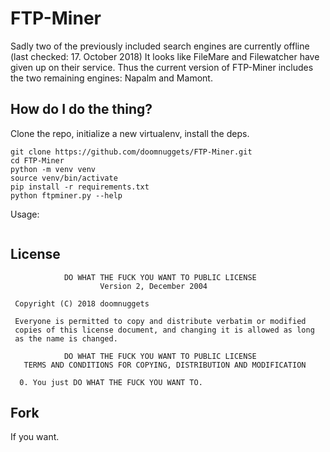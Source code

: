 # FTP-Miner

Sadly two of the previously included search engines are currently offline (last checked: 17. October 2018)
It looks like FileMare and Filewatcher have given up on their service.
Thus the current version of FTP-Miner includes the two remaining engines: Napalm and Mamont.

## How do I do the thing?

Clone the repo, initialize a new virtualenv, install the deps.

```
git clone https://github.com/doomnuggets/FTP-Miner.git
cd FTP-Miner
python -m venv venv
source venv/bin/activate
pip install -r requirements.txt
python ftpminer.py --help
```

Usage:

```

```


## License


```
            DO WHAT THE FUCK YOU WANT TO PUBLIC LICENSE
                    Version 2, December 2004

 Copyright (C) 2018 doomnuggets

 Everyone is permitted to copy and distribute verbatim or modified
 copies of this license document, and changing it is allowed as long
 as the name is changed.

            DO WHAT THE FUCK YOU WANT TO PUBLIC LICENSE
   TERMS AND CONDITIONS FOR COPYING, DISTRIBUTION AND MODIFICATION

  0. You just DO WHAT THE FUCK YOU WANT TO.
```


## Fork

If you want.
